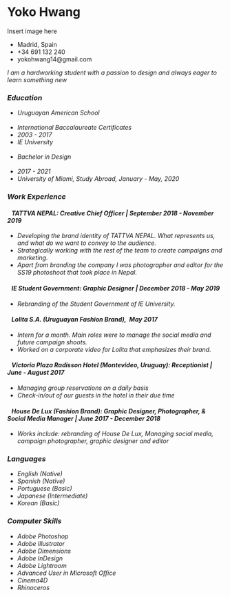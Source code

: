 <!doctype html>
<html>
<head>
<meta charset="UTF-8">
<title>Yoko Hwang | Resume</title>
	
</head>

<body>
	<h1>Yoko Hwang</h1>
	<p>Insert image here</p>
	<ul>
		<li>Madrid, Spain</li>
		<li>+34 691 132 240</li>
		<li>yokohwang14@gmail.com</li>
	</ul>
	
<p><em>I am a hardworking student with a passion to design and always eager to learn something new<em></p>
	
<h3>Education</h3>
	<ul>
		<li>Uruguayan American School</li>
		&nbsp;&nbsp;&nbsp;<li><em>International Baccalaureate Certificates</em></li>
			<li>2003 - 2017</li>
		<li>IE University</li>
			&nbsp;&nbsp;&nbsp;<li><em>Bachelor in Design</em></li>
			&nbsp;&nbsp;&nbsp;<li>2017 - 2021</li>
		<li>University of Miami, <em>Study Abroad</em>, January - May, 2020</li>
	</ul>
<h3>Work Experience</h3>
	<h4>&nbsp;&nbsp;&nbsp;TATTVA NEPAL: Creative Chief Officer | September 2018 - November 2019</h4>
	<ul>
		<li>Developing the brand identity of TATTVA NEPAL. What represents us, and what do we want to convey to the audience.</li>
		<li>Strategically working with the rest of the team to create campaigns and marketing.</li>
		<li>Apart from branding the company I was photographer and editor for the SS19 photoshoot that took place in Nepal.</li>
	</ul>
	<h4>&nbsp;&nbsp;&nbsp;IE Student Government: Graphic Designer | December 2018 - May 2019</h4>
	<ul>
		<li>Rebranding of the Student Government of IE University.</li>
	</ul>
	<h4>&nbsp;&nbsp;&nbsp;Lolita S.A. (Uruguayan Fashion Brand),&nbsp; May 2017</h4>
	<ul>
	  <li>Intern for a month. Main roles were to manage the social media and future campaign shoots.</li>
		<li>Worked on a corporate video for Lolita that emphasizes their brand.</li>
	</ul>
	<h4>&nbsp;&nbsp;&nbsp;Victoria Plaza Radisson Hotel (Montevideo, Uruguay): Receptionist | June - August 2017</h4>
	<ul>
		<li>Managing group reservations on a daily basis</li>
		<li>Check-in/out of our guests in the hotel in their due time</li>
	</ul>
	<h4>&nbsp;&nbsp;&nbsp;House De Lux (Fashion Brand): Graphic Designer, Photographer, & Social Media Manager | June 2017 - December 2018</h4>
	<ul>
		<li>Works include: rebranding of House De Lux, Managing social media, campaign photographer, graphic designer and editor </li>
	</ul>
<h3>Languages</h3>
	<ul>
		<li>English (Native)</li>
		<li>Spanish (Native)</li>
		<li>Portuguese (Basic)</li>
		<li>Japanese (Intermediate)</li>
		<li>Korean (Basic)</li>
	</ul>
<h3>Computer Skills</h3>
	<ul>
		<li>Adobe Photoshop</li>
		<li>Adobe Illustrator</li>
		<li>Adobe Dimensions</li>
		<li>Adobe InDesign</li>
		<li>Adobe Lightroom</li>
		<li>Advanced User in Microsoft Office</li>
		<li>Cinema4D</li>
		<li>Rhinoceros</li>
	</ul>
</body>
</html>
